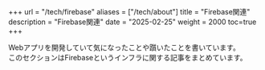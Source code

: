 +++
url = "/tech/firebase"
aliases = ["/tech/about"]
title = "Firebase関連"
description = "Firebase関連"
date = "2025-02-25"
weight = 2000
toc=true
+++

Webアプリを開発していて気になったことや躓いたことを書いています。  
このセクションはFirebaseというインフラに関する記事をまとめています。
